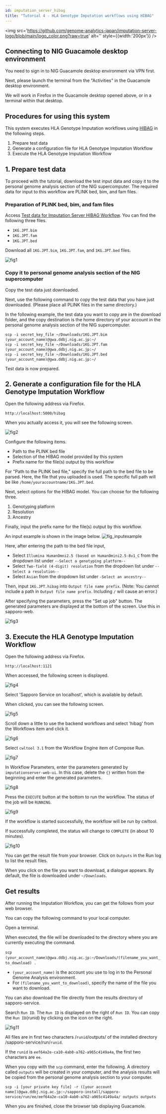 ```yaml
---
id: imputation_server_hibag
title: "Tutorial 4 - HLA Genotype Imputation workflows using HIBAG"
---
```


<img
  src='https://github.com/genome-analytics-japan/imputation-server-logo/blob/main/logo_color.png?raw=true'
  alt=''
  style={{width:'200px'}}
/>

## Connecting to NIG Guacamole desktop environment

You need to sign in to NIG Guacamole desktop environment via VPN first.

Next, please launch the terminal from the "Activities" in the Guacamole desktop environment.

We will work in Firefox in the Guacamole desktop opened above, or in a terminal within that desktop.

## Procedures for using this system

This system executes HLA Genotype Imputation workflows using [HIBAG](https://bioconductor.org/packages/release/bioc/html/HIBAG.html) in the following steps.

1. Prepare test data
2. Generate a configuration file for HLA Genotype Imputation Workflow
3. Execute the HLA Genotype Imputation Workflow

## 1. Prepare test data

To proceed with the tutorial, download the test input data and copy it to the personal genome analysis section of the NIG supercomputer.
The required data for input to this workflow are PLINK bed, bim, and fam files.

### Preparation of PLINK bed, bim, and fam files

Access [Test data for Imputation Server HIBAG Workflow](https://zenodo.org/records/10579034).
You can find the following three files.

- `1KG.JPT.bim`
- `1KG.JPT.fam`
- `1KG.JPT.bed`

Download all `1KG.JPT.bim`, `1KG.JPT.fam`, and `1KG.JPT.bed` files.

![fig1](./imputation_server_hibag_fig1.png)

### Copy it to personal genome analysis section of the NIG supercomputer

Copy the test data just downloaded.

Next, use the following command to copy the test data that you have just downloaded.
(Please place all PLINK files in the same directory.)

In the following example, the test data you want to copy are in the download folder, and the copy destination is the home directory of your account in the personal genome analysis section of the NIG supercomputer.

```
scp -i secret_key_file ~/Downloads/1KG.JPT.bim (your_account_name)@gwa.ddbj.nig.ac.jp:~/
scp -i secret_key_file ~/Downloads/1KG.JPT.fam (your_account_name)@gwa.ddbj.nig.ac.jp:~/
scp -i secret_key_file ~/Downloads/1KG.JPT.bed (your_account_name)@gwa.ddbj.nig.ac.jp:~/
```

Test data is now prepared.

## 2. Generate a configuration file for the HLA Genotype Imputation Workflow

Open the following address via Firefox.

```
http://localhost:5000/hibag
```

When you actually access it, you will see the following screen.

![fig2](./imputation_server_hibag_fig2.png)

Configure the following items.

- Path to the PLINK bed file
- Selection of the HIBAG model provided by this system
- Prefix name for the file(s) output by this workflow

For "Path to the PLINK bed file," specify the full path to the bed file to be parsed.
Here, the file that you uploaded is used.
The specific full path will be like `/home/youraccountname/1KG.JPT.bed`.

Next, select options for the HIBAG model.
You can choose for the following three.

1. Genotyping platform
2. Resolution
3. Ancestry

Finally, input the prefix name for the file(s) output by this workflow.

An input example is shown in the image below.
![fig_inputexample](./imputation_server_hibag_fig_inputexample.png)

Here, after entering the path to the bed file input,

- Select `Illumina HumanOmni2.5 (based on HumanOmini2.5-8v1_C` from the dropdown list under `--Select a genotyping platform--`
- Select `Two-field (4-digit) resolution` from the dropdown list under `--Select a resolution--`
- Select `Asian` from the dropdown list under `-Select an ancestry--`

Then, input `1KG.JPT.hibag` into `Output file name prefix`.
(Note: You cannot include a path in `Output file name prefix`. Including `/` will cause an error.)

After specifying the parameters, press the "Set up job" button.
The generated parameters are displayed at the bottom of the screen.
Use this in sapporo-web.

![fig3](./imputation_server_hibag_fig3.png)

## 3. Execute the HLA Genotype Imputation Workflow

Open the following address via Firefox.

```
http://localhost:1121
```

When accessed, the following screen is displayed.

![fig4](./imputation_server_hibag_fig4.png)

Select 'Sapporo Service on localhost', which is available by default.

When clicked, you can see the following screen.

![fig5](./imputation_server_hibag_fig5.png)

Scroll down a little to use the backend workflows and select 'hibag' from the Workflows item and click it.

![fig6](./imputation_server_hibag_fig6.png)

Select `cwltool 3.1` from the Workflow Engine item of Compose Run.

![fig7](./imputation_server_hibag_fig7.png)

In Workflow Parameters, enter the parameters generated by `imputationserver-web-ui`.
In this case, delete the `{}` written from the beginning and enter the generated parameters.

![fig8](./imputation_server_hibag_fig8.png)

Press the `EXECUTE` button at the bottom to run the workflow. The status of the job will be `RUNNING`.

![fig9](./imputation_server_hibag_fig9.png)

If the workflow is started successfully, the workflow will be run by cwltool.

If successfully completed, the status will change to `COMPLETE` (in about 10 minutes).

![fig10](./imputation_server_hibag_fig10.png)

You can get the result file from your browser. Click on `Outputs` in the Run log to list the result files.

When you click on the file you want to download, a dialogue appears. By default, the file is downloaded under `~/Downloads`.

## Get results

After running the Imputation Workflow, you can get the follows from your web browser.

You can copy the following command to your local computer.

Open a terminal.

When executed, the file will be downloaded to the directory where you are currently executing the command.

`scp (your_account_name)@gwa.ddbj.nig.ac.jp:~/Downloads/(filename_you_want_to_download) .`

- `(your_account_name)` is the account you use to log in to the Personal Genome Analysis environment.
- For `(filename_you_want_to_download)`, specify the name of the file you want to download.
 
You can also download the file directly from the results directory of sapporo-service.

Search `Run ID`. The `Run ID` is displayed on the right of `Run ID`. You can copy the `Run ID`(runid) by clicking on the icon on the right.

![fig11](./imputation_server_hibag_fig11.png)

All files are in first two characters /`runid`/outputs/ of the installed directory /sapporo-service/run/`runid`.

If the `runid` is `eef64a2e-ca10-4ab0-a762-a965c4149a4a`, the first two characters are `ee`.

When you copy with the `scp` command, enter the following. A directory called `outputs` will be created in your computer,
and the analysis results will be copied from the personal genome analysis section to your computer.

```
scp -i [your private key file] -r ([your account name])@gwa.ddbj.nig.ac.jp:~/sapporo-install/sapporo-service/run/ee/eef64a2e-ca10-4ab0-a762-a965c4149a4a/ outputs outputs
```

When you are finished, close the browser tab displaying Guacamole.
